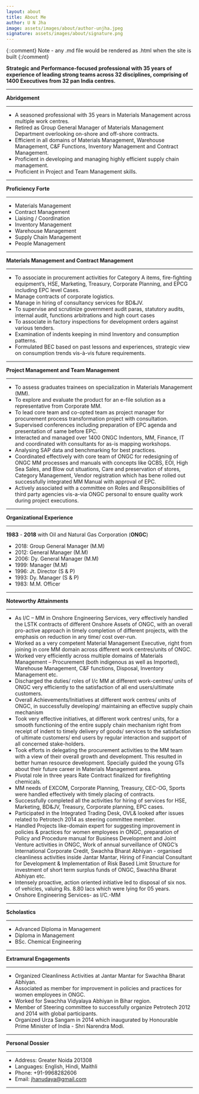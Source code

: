 ```yaml
---
layout: about
title: About Me
author: U N Jha 
image: assets/images/about/author-unjha.jpeg
signature: assets/images/about/signature.png
---
```


{::comment}
Note - any .md file would be rendered as .html when the site is built
{:/comment}

**Strategic and Performance-focused professional with 35 years of experience of leading strong teams across 32 disciplines, comprising of 1400 Executives from 32 pan India centres.**  

---------------

**Abridgement**

---------------

- A seasoned professional with 35 years in Materials Management across multiple work centres.
- Retired as Group General Manager of Materials Management Department overlooking on-shore and off-shore contracts.
- Efficient in all domains of Materials Management, Warehouse Management, C&F Functions, Inventory Management and Contract Management.
- Proficient in developing and managing highly efficient supply chain management.
- Proficient in Project and Team Management skills.

---------------------

**Proficiency Forte**

---------------------

- Materials Management
- Contract Management
- Liaising / Coordination
- Inventory Management
- Warehouse Management
- Supply Chain Management
- People Management

----------------------

**Materials Management and Contract Management**

----------------------

- To associate in procurement activities for Category A items, fire-fighting equipment’s, HSE, Marketing, Treasury, Corporate Planning, and EPCG including EPC level Cases.
- Manage contracts of corporate logistics.
- Manage in hiring of consultancy services for BD&JV.
- To supervise and scrutinize government audit paras, statutory audits, internal audit, functions arbitrations and high court cases
- To associate in factory inspections for development orders against various tenders.
- Examination of indents keeping in mind Inventory and consumption patterns.
- Formulated BEC based on past lessons and experiences, strategic view on consumption trends vis-à-vis future requirements.

----------------------

**Project Management and Team Management**

----------------------

- To assess graduates trainees on specialization in Materials Management (MM).
- To explore and evaluate the product for an e-file solution as a representative from Corporate MM.
- To lead core team and co-opted team as project manager for procurement process transformation project with consultation.
- Supervised conferences including preparation of EPC agenda and presentation of same before EPC.
- Interacted and managed over 1400 ONGC Indentors, MM, Finance, IT and coordinated with consultants for as-is mapping workshops.
- Analysing SAP data and benchmarking for best practices.
- Coordinated effectively with core team of ONGC for redesigning of ONGC MM processes and manuals with concepts like QCBS, EOI, High Sea Sales, and Blow out situations, Care and preservation of stores, Category Management, Vendor registration which has bene rolled out successfully integrated MM Manual with approval of EPC.
- Actively associated with a committee on Roles and Responsibilities of third party agencies vis-a-via ONGC personal to ensure quality work during project executions.

----------------------

**Organizational Experience** 

----------------------

**1983** - **2018** with Oil and Natural Gas Corporation (**ONGC**)
- 2018: Group General Manager (M.M)
- 2012: General Manager (M.M)
- 2006: Dy. General Manager (M.M)
- 1999: Manager (M.M)
- 1996: Jt. Director (S & P)
- 1993: Dy. Manager (S & P)
- 1983: M.M. Officer

----------------------

**Noteworthy Attainments**

----------------------

- As I/C – MM in Onshore Engineering Services, very effectively handled the LSTK contracts of different Onshore Assets of ONGC, with an overall pro-active approach in timely completion of different projects, with the emphasis on reduction in any time/ cost over-run.
- Worked as a very competent Material Management Executive, right from joining in core MM domain across different work centres/units of ONGC.
- Worked very efficiently across multiple domains of Materials Management – Procurement (both indigenous as well as Imported), Warehouse Management, C&F functions, Disposal, Inventory Management etc.
- Discharged the duties/ roles of I/c MM at different work-centres/ units of ONGC very efficiently to the satisfaction of all end users/ultimate customers.
- Overall Achievements/Initiatives at different work centres/ units of ONGC, in successfully developing/ maintaining an effective supply chain mechanism
- Took very effective initiatives, at different work centres/ units, for a smooth functioning of the entire supply chain mechanism right from receipt of indent to timely delivery of goods/ services to the satisfaction of ultimate customers/ end users by regular interaction and support of all concerned stake-holders.
- Took efforts in delegating the procurement activities to the MM team with a view of their overall growth and development. This resulted in better human resource development. Specially guided the young GTs about their future career in Materials Management area.
- Pivotal role in three years Rate Contract finalized for firefighting chemicals.
- MM needs of EXCOM, Corporate Planning, Treasury, CEC-OG, Sports were handled effectively with timely placing of contracts.
- Successfully completed all the activities for hiring of services for HSE, Marketing, BD&JV, Treasury, Corporate planning, EPC cases.
- Participated in the Integrated Trading Desk, OVL& looked after issues related to Petrotech 2014 as steering committee member.
- Handled Projects like-domain expert for suggesting improvement in policies & practices for women employees in ONGC, preparation of Policy and Procedure manual for Business Development and Joint Venture activities in ONGC, Work of annual surveillance of ONGC’s International Corporate Credit, Swachha Bharat Abhiyan - organised cleanliness activities inside Jantar Mantar, Hiring of Financial Consultant for Development & Implementation of Risk Based Limit Structure for investment of short term surplus funds of ONGC, Swachha Bharat Abhiyan etc.
- Intensely proactive, action oriented initiative led to disposal of six nos. of vehicles, valuing Rs. 8.80 lacs which were lying for 05 years.
- Onshore Engineering Services- as I/C.-MM

----------------------

**Scholastics**

----------------------

- Advanced Diploma in Management
- Diploma in Management
- BSc. Chemical Engineering 

----------------------

**Extramural Engagements**

----------------------

- Organized Cleanliness Activities at Jantar Mantar for Swachha Bharat Abhiyan.
- Associated as member for improvement in policies and practices for women employees in ONGC.
- Worked for Swachha Vidyalaya Abhiyan in Bihar region.
- Member of Steering committee to successfully organize Petrotech 2012 and 2014 with global participants.
- Organized Urza Sangam in 2014 which inaugurated by Honourable Prime Minister of India - Shri Narendra Modi.

----------------------

**Personal Dossier**

----------------------

- Address: Greater Noida 201308
- Languages: English, Hindi, Maithli
- Phone: +91-9968282606
- Email: jhanudaya@gmail.com

----------------------